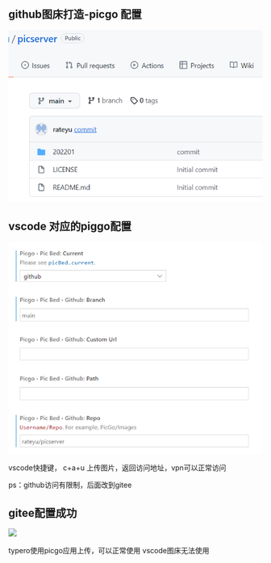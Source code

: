 ## github图床打造-picgo 配置

![image-20220109095216101](https://raw.githubusercontent.com/rateyu/picserver/main/202201/image-20220109095216101.png)

## vscode 对应的piggo配置
![20220110161200](https://raw.githubusercontent.com/rateyu/picserver/main/20220110161200.png)

vscode快捷键， c+a+u 上传图片，返回访问地址，vpn可以正常访问

ps：github访问有限制，后面改到gitee

## gitee配置成功
![](https://gitee.com/rateyu/picserver/raw/master/20220112230842.png)

typero使用picgo应用上传，可以正常使用
vscode图床无法使用
